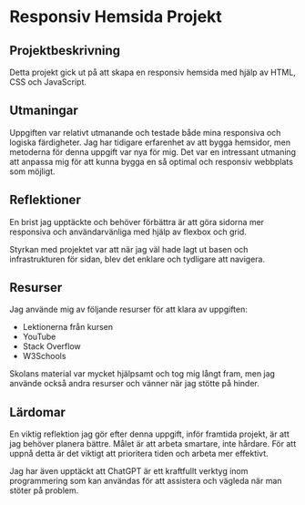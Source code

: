 # Responsiv Hemsida Projekt

## Projektbeskrivning
Detta projekt gick ut på att skapa en responsiv hemsida med hjälp av HTML, CSS och JavaScript.

## Utmaningar
Uppgiften var relativt utmanande och testade både mina responsiva och logiska färdigheter. Jag har tidigare erfarenhet av att bygga hemsidor, men metoderna för denna uppgift var nya för mig. Det var en intressant utmaning att anpassa mig för att kunna bygga en så optimal och responsiv webbplats som möjligt.

## Reflektioner
En brist jag upptäckte och behöver förbättra är att göra sidorna mer responsiva och användarvänliga med hjälp av flexbox och grid. 

Styrkan med projektet var att när jag väl hade lagt ut basen och infrastrukturen för sidan, blev det enklare och tydligare att navigera. 

## Resurser
Jag använde mig av följande resurser för att klara av uppgiften:
- Lektionerna från kursen
- YouTube
- Stack Overflow
- W3Schools

Skolans material var mycket hjälpsamt och tog mig långt fram, men jag använde också andra resurser och vänner när jag stötte på hinder.

## Lärdomar
En viktig reflektion jag gör efter denna uppgift, inför framtida projekt, är att jag behöver planera bättre. Målet är att arbeta smartare, inte hårdare. För att uppnå detta är det viktigt att prioritera tiden och arbeta mer effektivt. 

Jag har även upptäckt att ChatGPT är ett kraftfullt verktyg inom programmering som kan användas för att assistera och vägleda när man stöter på problem.
